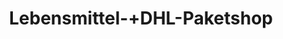 ---
title: "Lebensmittel-+DHL-Paketshop"
url: /halle-saale/lebensmittel-dhl-paketshop/
shop: Lebensmittel
---